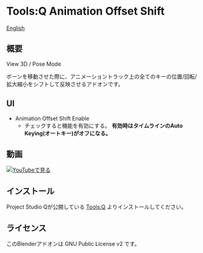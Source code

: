 # Tools:Q Animation Offset Shift

[English](README.en.md)

## 概要

View 3D / Pose Mode

ボーンを移動させた際に、アニメーショントラック上の全てのキーの位置/回転/拡大縮小をシフトして反映させるアドオンです。

## UI

- Animation Offset Shift Enable
  - チェックすると機能を有効にする。 **有効時はタイムラインのAuto Keying(オートキー)がオフになる。**

## 動画

[![YouTubeで見る](https://img.youtube.com/vi/JuZlc8Z_PUM/0.jpg)](https://www.youtube.com/watch?v=JuZlc8Z_PUM)

## インストール

Project Studio Qが公開している [Tools:Q](https://github.com/Project-StudioQ/tools_q) よりインストールしてください。

## ライセンス

このBlenderアドオンは GNU Public License v2 です。
